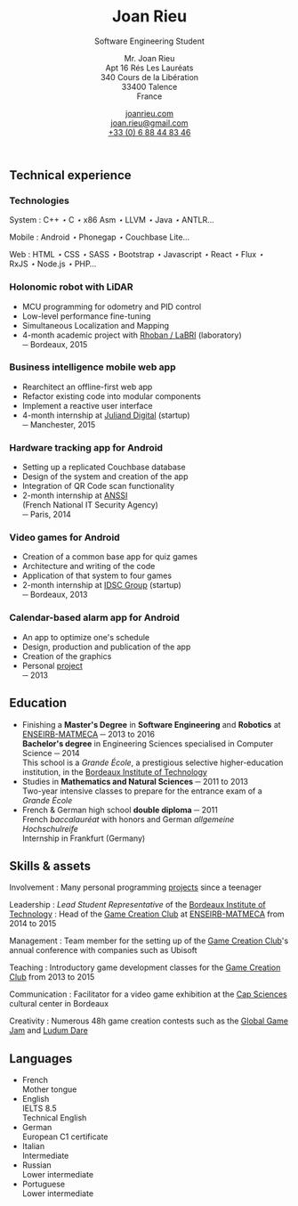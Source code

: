 <header markdown="1">

<div markdown="1">

Joan Rieu
=========

Software Engineering Student

</div>

Mr. Joan Rieu  
Apt 16 Rés Les Lauréats  
340 Cours de la Libération  
33400 Talence  
<span class="caps">France</span>

[joanrieu.com](//joanrieu.com/)  
[joan.rieu@gmail.com](mailto:joan.rieu@gmail.com)  
[+33 (0) 6 88 44 83 46](tel:+33688448346)  

</header>

Technical experience
--------------------

<div class="projects" markdown="1">

<div class="technologies" markdown="1">

### Technologies ###

System
: C++&nbsp;<i>⋆</i> C&nbsp;<i>⋆</i> x86 Asm&nbsp;<i>⋆</i> LLVM&nbsp;<i>⋆</i> Java&nbsp;<i>⋆</i> ANTLR…

Mobile
: Android&nbsp;<i>⋆</i> Phonegap&nbsp;<i>⋆</i> Couchbase Lite…

Web
: HTML&nbsp;<i>⋆</i> CSS&nbsp;<i>⋆</i> SASS&nbsp;<i>⋆</i> Bootstrap&nbsp;<i>⋆</i> Javascript&nbsp;<i>⋆</i> React&nbsp;<i>⋆</i> Flux&nbsp;<i>⋆</i> RxJS&nbsp;<i>⋆</i> Node.js&nbsp;<i>⋆</i> PHP…

</div>

<div markdown="1">

### Holonomic robot with LiDAR ###

-   MCU programming for odometry and PID control
-   Low-level performance fine-tuning
-   Simultaneous Localization and Mapping
-   4-month academic project with [Rhoban / LaBRI][] (laboratory)  
    ─ Bordeaux, 2015

</div>

<div markdown="1">

### Business intelligence mobile web app ###

-   Rearchitect an offline-first web app
-   Refactor existing code into modular components
-   Implement a reactive user interface
-   4-month internship at [Juliand Digital][] (startup)  
    ─ Manchester, 2015

</div>

<div markdown="1">

### Hardware tracking app for Android ###

-   Setting up a replicated Couchbase database
-   Design of the system and creation of the app
-   Integration of QR Code scan functionality
-   2-month internship at [ANSSI][]  
    (French National IT Security Agency)  
    ─ Paris, 2014

</div>

<div markdown="1">

### Video games for Android ###

-   Creation of a common base app for quiz games
-   Architecture and writing of the code
-   Application of that system to four games
-   2-month internship at [IDSC Group][] (startup)  
    ─ Bordeaux, 2013

</div>

<div markdown="1">

### Calendar-based alarm app for Android ###

-   An app to optimize one's schedule
-   Design, production and publication of the app
-   Creation of the graphics
-   Personal [project][portfolio]  
    ─ 2013

</div>

</div>

Education
---------

-   Finishing a **Master's Degree** in **Software Engineering** and **Robotics** at [ENSEIRB-MATMECA][] ─ 
2013 to 2016  
    **Bachelor's degree** in Engineering Sciences specialised in Computer Science ─ 2014  
    <span> This school is a _Grande École_, a prestigious selective higher-education institution, in the [Bordeaux Institute of Technology][] </span>
-   Studies in **Mathematics and Natural Sciences** ─ 2011 to 2013  
    <span> Two-year intensive classes to prepare for the entrance exam of a _Grande École_ </span>
-   French & German high school **double diploma** ─ 2011  
    <span> French _baccalauréat_ with honors and German _allgemeine Hochschulreife_  
    Internship in Frankfurt (<span class="caps">Germany</span>) </span>

<div class="bottom">

<div markdown="1">

Skills & assets
---------------

Involvement
:   Many personal programming [projects][portfolio] since a teenager

Leadership
:   _Lead Student Representative_ of the [Bordeaux Institute of Technology][]
:   Head of the [Game Creation Club][] at [ENSEIRB-MATMECA][] from 2014 to 2015

Management
:   Team member for the setting up of the [Game Creation Club][]'s annual conference with companies such as Ubisoft

Teaching
:   Introductory game development classes for the [Game Creation Club][] from 2013 to 2015

Communication
:   Facilitator for a video game exhibition at the [Cap Sciences][] cultural center in Bordeaux

Creativity
:   Numerous 48h game creation contests such as the [Global Game Jam][] and [Ludum Dare][]

</div>

<div markdown="1">

Languages
---------

-   French  
    <span> Mother tongue </span>
-   English  
    <span> IELTS 8.5  
    Technical English</span>
-   German  
    <span> European C1 certificate</span>
-   Italian  
    <span> Intermediate </span> 
-   Russian  
    <span> Lower intermediate </span> 
-   Portuguese  
    <span> Lower intermediate </span> 

</div>

</div>

[AEI]:                                  //www.junior-aei.com
[ANSSI]:                                //www.ssi.gouv.fr
[Bordeaux Institute of Technology]:     //www.bordeaux-inp.fr/en
[Cap Sciences]:                         //www.cap-sciences.net
[ENSEIRB-MATMECA]:                      //enseirb-matmeca.bordeaux-inp.fr/en
[Game Creation Club]:                   //gcc.eirb.fr
[Global Game Jam]:                      //globalgamejam.org
[IDSC Group]:                           //www.idsc-group.com
[Juliand Digital]:                      //juliand.co.uk
[Rhoban / LaBRI]:                       //rhoban.com/people-contact/
[Ludum Dare]:                           //ludumdare.com/compo
[portfolio]:                            ./portfolio
